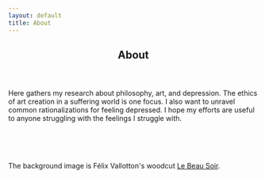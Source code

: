 ```yaml
---
layout: default
title: About
---
```

<section>
	<header><h2>About</h2></header>
	<section class="bodytext">
		<p>
			Here gathers my research about philosophy, art, and depression. The ethics of art creation in a suffering world is one focus. I also want to unravel common rationalizations for feeling depressed. I hope my efforts are useful to anyone struggling with the feelings I struggle with.
		</p>
		<br>
		<br>
		<br>
		<p>
			The background image is Félix Vallotton's woodcut <a href="https://www.vangoghmuseum.nl/en/prints/collection/p1162V2000" target="_blank">Le Beau Soir</a>.
		</p>
	</section>
</section>
